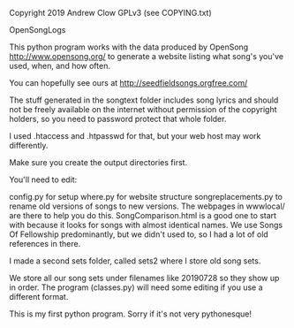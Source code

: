 Copyright 2019 Andrew Clow GPLv3 (see COPYING.txt)

OpenSongLogs

This python program works with the data produced by OpenSong http://www.opensong.org/
to generate a website listing what song's you've used, when, and how often.

You can hopefully see ours at http://seedfieldsongs.orgfree.com/

The stuff generated in the songtext folder includes song lyrics and should not be freely available on the internet without permission of the copyright holders, so you need to password protect that whole folder.

I used .htaccess and .htpasswd for that, but your web host may work differently.

Make sure you create the output directories first.

You'll need to edit:

 config.py for setup
 where.py  for website structure
 songreplacements.py  to rename old versions of songs to new versions.
                      The webpages in wwwlocal/ are there to help you do this.
                      SongComparison.html is a good one to start with because
                      it looks for songs with almost identical names.
                      We use Songs Of Fellowship predominantly, but we didn't used to,
                      so I had a lot of old references in there.

I made a second sets folder, called sets2 where I store old song sets.

We store all our song sets under filenames like 20190728 so they show up in order.
The program (classes.py) will need some editing if you use a different format.

This is my first python program. 
Sorry if it's not very pythonesque!

